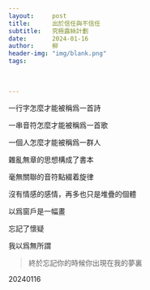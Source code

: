 ```yaml
---
layout:     post
title:      出於信任與不信任
subtitle:   究極露絲計劃
date:       2024-01-16
author:     柳
header-img: "img/blank.png"
tags:
    
    
    
---
```



一行字怎麼才能被稱爲一首詩

一串音符怎麼才能被稱爲一首歌

一個人怎麼才能被稱爲一群人

雜亂無章的思想構成了書本

毫無關聯的音符點綴着旋律

沒有情感的感情，再多也只是堆疊的個體

以爲窗戶是一幅畫

忘記了懷疑

我以爲無所謂

> 終於忘記你的時候你出現在我的夢裏

20240116
